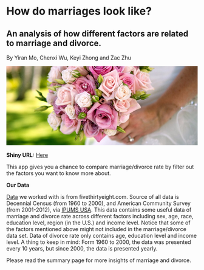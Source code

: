 # How do marriages look like?
## An analysis of how different factors are related to marriage and divorce.

By Yiran Mo, Chenxi Wu, Keyi Zhong and Zac Zhu

![marriage](flower.jpeg)

**Shiny URL:** [Here](https://keyizhong.shinyapps.io/pineapple-tribe-final/)

This app gives you a chance to compare marriage/divorce rate by filter out the factors you want to know more about.

**Our Data**

[Data](https://github.com/fivethirtyeight/data/tree/master/marriage) we worked with is from fivethirtyeight.com. Source of all data is Decennial Census (from 1960 to 2000), and American Community Survey (from 2001-2012), via [IPUMS USA](https://usa.ipums.org/usa/cite.shtml).
This data contains some useful data of marriage and divorce rate across different factors including sex, age, race, education level, region (in the U.S.) and income level. Notice that some of the factors mentioned above might not included in the marriage/divorce data set. Data of divorce rate only contains age, education level and income level.
A thing to keep in mind: Form 1960 to 2000, the data was presented every 10 years, but since 2000, the data is presented yearly.

Please read the summary page for more insights of marriage and divorce.
